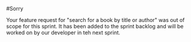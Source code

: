 #Sorry

Your feature request for "search for a book by title or author" was out of scope for this sprint. It has been added to the sprint backlog and will be worked on by our developer in teh next sprint. 
